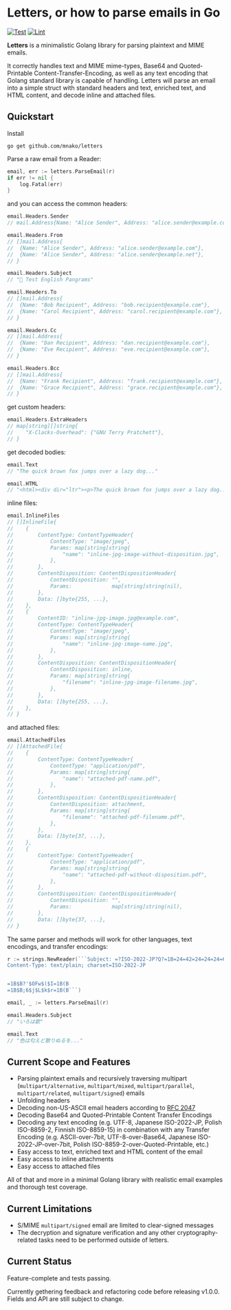 # Letters, or how to parse emails in Go

[![Test](https://github.com/mnako/letters/actions/workflows/test.yml/badge.svg)](https://github.com/mnako/letters/actions/workflows/test.yml)
[![Lint](https://github.com/mnako/letters/actions/workflows/lint.yml/badge.svg)](https://github.com/mnako/letters/actions/workflows/lint.yml)

**Letters** is a minimalistic Golang library for parsing plaintext and MIME
emails.

It correctly handles text and MIME mime-types, Base64 and Quoted-Printable 
Content-Transfer-Encoding, as well as any text encoding that Golang 
standard library is capable of handling. Letters will parse an email into 
a simple struct with standard headers and text, enriched text, and HTML 
content, and decode inline and attached files.

## Quickstart

Install

```
go get github.com/mnako/letters
```

Parse a raw email from a Reader:

```go
email, err := letters.ParseEmail(r)
if err != nil {
    log.Fatal(err)
}
```

and you can access the common headers:

```go
email.Headers.Sender
// mail.Address{Name: "Alice Sender", Address: "alice.sender@example.com"}

email.Headers.From
// []mail.Address{
//  {Name: "Alice Sender", Address: "alice.sender@example.com"}, 
//  {Name: "Alice Sender", Address: "alice.sender@example.net"},
// }

email.Headers.Subject
// "📧 Test English Pangrams"

email.Headers.To
// []mail.Address{
//  {Name: "Bob Recipient", Address: "bob.recipient@example.com"}, 
//  {Name: "Carol Recipient", Address: "carol.recipient@example.com"},
// }

email.Headers.Cc
// []mail.Address{
//  {Name: "Dan Recipient", Address: "dan.recipient@example.com"}, 
//  {Name: "Eve Recipient", Address: "eve.recipient@example.com"},
// }

email.Headers.Bcc
// []mail.Address{
//  {Name: "Frank Recipient", Address: "frank.recipient@example.com"}, 
//  {Name: "Grace Recipient", Address: "grace.recipient@example.com"},
// }
```

get custom headers:

```go
email.Headers.ExtraHeaders
// map[string][]string{
//    "X-Clacks-Overhead": {"GNU Terry Pratchett"},
// }
```

get decoded bodies:

```go
email.Text
// "The quick brown fox jumps over a lazy dog..."

email.HTML
// "<html><div dir="ltr"><p>The quick brown fox jumps over a lazy dog..."
```

inline files:

```go
email.InlineFiles
// []InlineFile{
//    {
//        ContentType: ContentTypeHeader{
//            ContentType: "image/jpeg",
//            Params: map[string]string{
//                "name": "inline-jpg-image-without-disposition.jpg",
//            },
//        },
//        ContentDisposition: ContentDispositionHeader{
//            ContentDisposition: "",
//            Params:             map[string]string(nil),
//        },
//        Data: []byte{255, ...},
//    },
//    {
//        ContentID: "inline-jpg-image.jpg@example.com",
//        ContentType: ContentTypeHeader{
//            ContentType: "image/jpeg",
//            Params: map[string]string{
//                "name": "inline-jpg-image-name.jpg",
//            },
//        },
//        ContentDisposition: ContentDispositionHeader{
//            ContentDisposition: inline,
//            Params: map[string]string{
//                "filename": "inline-jpg-image-filename.jpg",
//            },
//        },
//        Data: []byte{255, ...},
//    },
// }
```

and attached files:

```go
email.AttachedFiles
// []AttachedFile{
//    {
//        ContentType: ContentTypeHeader{
//            ContentType: "application/pdf",
//            Params: map[string]string{
//                "name": "attached-pdf-name.pdf",
//            },
//        },
//        ContentDisposition: ContentDispositionHeader{
//            ContentDisposition: attachment,
//            Params: map[string]string{
//                "filename": "attached-pdf-filename.pdf",
//            },
//        },
//        Data: []byte{37, ...},
//    },
//    {
//        ContentType: ContentTypeHeader{
//            ContentType: "application/pdf",
//            Params: map[string]string{
//                "name": "attached-pdf-without-disposition.pdf",
//            },
//        },
//        ContentDisposition: ContentDispositionHeader{
//            ContentDisposition: "",
//            Params:             map[string]string(nil),
//        },
//        Data: []byte{37, ...},
// }
```

The same parser and methods will work for other languages, text encodings, 
and transfer encodings:

```go
r := strings.NewReader(```Subject: =?ISO-2022-JP?Q?=1B=24=42=24=24=24=6D=24=4F=32=4E=1B=28=42?=
Content-Type: text/plain; charset=ISO-2022-JP


=1B$B?'$OFw$($I=1B(B
=1B$B;6$j$L$k$r=1B(B```)

email, _ := letters.ParseEmail(r)

email.Headers.Subject
// "いろは歌"

email.Text
// "色は匂えど散りぬるを..."
```

## Current Scope and Features

* Parsing plaintext emails and recursively traversing multipart
  (`multipart/alternative`, `multipart/mixed`, `multipart/parallel`,
  `multipart/related`, `multipart/signed`) emails
* Unfolding headers
* Decoding non-US-ASCII email headers according to
  [RFC 2047](https://datatracker.ietf.org/doc/html/rfc2047)
* Decoding Base64 and Quoted-Printable Content Transfer Encodings
* Decoding any text encoding (e.g. UTF-8, Japanese ISO-2022-JP,
  Polish ISO-8859-2, Finnish ISO-8859-15) in combination with any Transfer
  Encoding (e.g. ASCII-over-7bit, UTF-8-over-Base64,
  Japanese ISO-2022-JP-over-7bit, Polish ISO-8859-2-over-Quoted-Printable,
  etc.)
* Easy access to text, enriched text and HTML content of the email
* Easy access to inline attachments
* Easy access to attached files

All of that and more in a minimal Golang library with realistic email
examples and thorough test coverage.

## Current Limitations

* S/MIME `multipart/signed` email are limited to clear-signed messages
* The decryption and signature verification and any other
  cryptography-related tasks need to be performed outside of letters.

## Current Status

Feature-complete and tests passing. 

Currently gethering feedback and refactoring code before releasing v1.0.0.
Fields and API are still subject to change.
